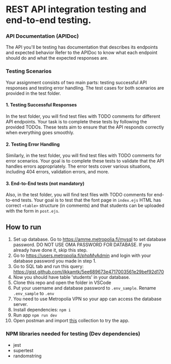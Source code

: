 # REST API integration testing and end-to-end testing.

### API Documentation (APIDoc)

The API you'll be testing has documentation that describes its endpoints and expected behavior Refer to the APIDoc to know what each endpoint should do and what the expected responses are.

### Testing Scenarios

Your assignment consists of two main parts: testing successful API responses and testing error handling. The test cases for both scenarios are provided in the test folder.

#### 1. Testing Successful Responses

In the test folder, you will find test files with TODO comments for different API endpoints. Your task is to complete these tests by following the provided TODOs. These tests aim to ensure that the API responds correctly when everything goes smoothly.

#### 2. Testing Error Handling

Similarly, in the test folder, you will find test files with TODO comments for error scenarios. Your goal is to complete these tests to validate that the API handles errors appropriately. The error tests cover various situations, including 404 errors, validation errors, and more.

#### 3. End-to-End tests (not mandatory)

Also, in the test folder, you will find test files with TODO comments for end-to-end tests. Your goal is to test that the font page in `index.ejs` HTML has correct `<table>` structure (in comments) and that students can be uploaded with the form in `post.ejs`.

## How to run

1. Set up database. Go to https://amme.metropolia.fi/mysql to set database password. DO NOT USE OMA PASSWORD FOR DATABASE. If you already have done it, skip this step.
2. Go to https://users.metropolia.fi/phpMyAdmin and login with your database password you made in step 1.
3. Go to SQL tab and run this query: https://gist.github.com/ilkkamtk/5ee689673e4717003561e29bef92d170
4. Now you should have table 'students' in your database.
5. Clone this repo and open the folder in VSCode
6. Put your username and database password to `.env_sample`. Rename `.env_sample` to `.env`
7. You need to use Metropolia VPN so your app can access the database server.
8. Install dependencies: `npm i`
9. Run app `npm run dev`
10. Open postman and import [this](students.postman_collection.json) collection to try the app.

### NPM libraries needed for testing (Dev dependencies)

- jest
- supertest
- randomstring
